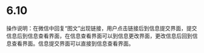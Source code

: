 # 6.10
操作说明：在微信中回复“图文”出现链接，用户点击链接后到信息提交界面，提交信息后到信息查看界面，在信息查看界面可以到信息更改界面，更改信息后回到信息查看界面。信息提交界面可以直接到信息查看界面。
